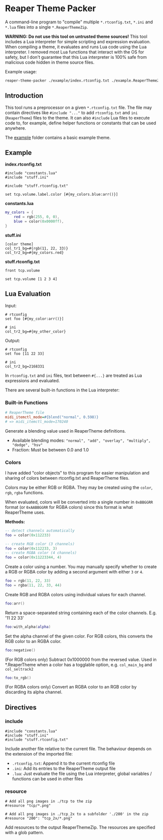 # Reaper Theme Packer

A command-line program to "compile" multiple `*.rtconfig.txt`, `*.ini` and `*.lua` files into a single `*.ReaperThemeZip`.

**WARNING: Do not use this tool on untrusted theme sources!** This tool includes a Lua interpreter for simple scripting and expression evaluation. When compiling a theme, it evaluates and runs Lua code using the Lua interpreter. I removed most Lua functions that interact with the OS for safety, but I don't guarantee that this Lua interpreter is 100% safe from malicious code hidden in theme source files.

Example usage:

```sh
reaper-theme-packer ./example/index.rtconfig.txt ./example.ReaperThemeZip
```

## Introduction

This tool runs a preprocessor on a given `*.rtconfig.txt` file. The file may contain directives like `#include "..."` to add `rtconfig.txt` and `ini` (`ReaperTheme`) files to the theme. It can also `#include` Lua files to execute code to, for example, define helper functions or constants that can be used anywhere.

The [example](./example) folder contains a basic example theme.

## Example

**index.rtconfig.txt**

```plain
#include "constants.lua"
#include "stuff.ini"

#include "stuff.rtconfig.txt"

set tcp.volume.label.color [#{my_colors.blue:arr()}]
```

**constants.lua**

```lua
my_colors = {
    red = rgb(255, 0, 0),
    blue = color(0x0000ff),
}
```

**stuff.ini**

```plain
[color theme]
col_tr1_bg=#{rgb(11, 22, 33)}
col_tr2_bg=#{my_colors.red}
```

**stuff.rtconfig.txt**

```plain
front tcp.volume

set tcp.volume [1 2 3 4]
```

## Lua Evaluation

Input:

```plain
# rtconfig
set foo [#{my_color:arr()}]

# ini
col_tr2_bg=#{my_other_color}
```

Output:

```plain
# rtconfig
set foo [11 22 33]

# ini
col_tr2_bg=2168331
```

In `rtconfig.txt` and `ini` files, text between `#{...}` are treated as Lua expressions and evaluated.

There are several built-in functions in the Lua interpreter:

### Built-in Functions

```ini
# ReaperTheme file
midi_itemctl_mode=#{blend("normal", 0.598)}
# => midi_itemctl_mode=170240
```

Generate a blending value used in ReaperTheme definitions.

- Available blending modes: `"normal", "add", "overlay", "multiply", "dodge", "hsv"`
- Fraction: Must be between 0.0 and 1.0

### Colors

I have added "color objects" to this program for easier manipulation and sharing of colors between rtconfig.txt and ReaperTheme files.

Colors may be either RGB or RGBA. They may be created using the `color`, `rgb`, `rgba` functions.

When evaluated, colors will be converted into a single number in `0xBBGGRR` format (or `0xAABBGGRR` for RGBA colors) since this format is what ReaperTheme uses.

**Methods:**

```lua
-- detect channels automatically
foo = color(0x112233)

-- create RGB color (3 channels)
foo = color(0x112233, 3)
-- create RGBA color (4 channels)
foo = color(0x11223344, 4)
```

Create a color using a number. You may manually specify whether to create a RGB or RGBA color by adding a second argument with either `3` or `4`.

```lua
foo = rgb(11, 22, 33)
foo = rgba(11, 22, 33, 44)
```

Create RGB and RGBA colors using individual values for each channel.

```lua
foo:arr()
```

Return a space-separated string containing each of the color channels. E.g. '11 22 33'

```lua
foo:with_alpha(alpha)
```

Set the alpha channel of the given color. For RGB colors, this converts the RGB color to an RGBA color.

```lua
foo:negative()
```

(For RGB colors only) Subtract 0x1000000 from the reversed value. Used in *.ReaperTheme when a color has a togglable option, e.g. `col_main_bg` and `col_seltrack2`

```lua
foo:to_rgb()
```

(For RGBA colors only) Convert an RGBA color to an RGB color by discarding its alpha channel.

## Directives

### include

```plain
#include "constants.lua"
#include "stuff.ini"
#include "stuff.rtconfig.txt"
```

Include another file relative to the current file. The behaviour depends on the extension of the imported file:

- `.rtconfig.txt`: Append it to the current rtconfig file
- `.ini`: Add its entries to the ReaperTheme output file
- `.lua`: Just evaluate the file using the Lua interpreter, global variables / functions can be used in other files

### resource

```plain
# Add all png images in ./tcp to the zip
#resource "tcp/*.png"

# Add all png images in ./tcp_2x to a subfolder './200' in the zip
#resource "200": "tcp_2x/*.png"
```

Add resources to the output ReaperThemeZip. The resources are specified with a glob pattern.
